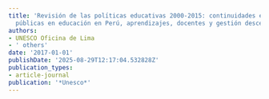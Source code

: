 ```yaml
---
title: 'Revisión de las polı́ticas educativas 2000-2015: continuidades en las polt́icas
  públicas en educación en Perú, aprendizajes, docentes y gestión descentralizada'
authors:
- UNESCO Oficina de Lima
- ' others'
date: '2017-01-01'
publishDate: '2025-08-29T12:17:04.532828Z'
publication_types:
- article-journal
publication: '*Unesco*'
---
```

